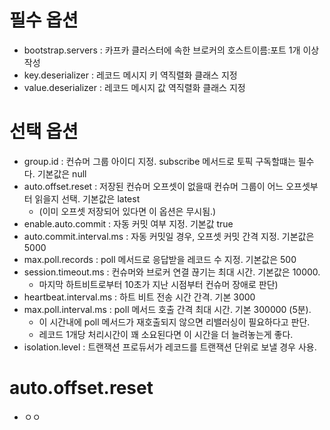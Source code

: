 # 필수 옵션
 * bootstrap.servers : 카프카 클러스터에 속한 브로커의 호스트이름:포트 1개 이상 작성
 * key.deserializer : 레코드 메시지 키 역직렬화 클래스 지정
 * value.deserializer : 레코드 메시지 값 역직렬화 클래스 지정


# 선택 옵션
 * group.id : 컨슈머 그룹 아이디 지정. subscribe 메서드로 토픽 구독할떄는 필수다. 기본값은 null
 * auto.offset.reset : 저장된 컨슈머 오프셋이 없을때 컨슈머 그룹이 어느 오프셋부터 읽을지 선택. 기본값은 latest
   * (이미 오프셋 저장되어 있다면 이 옵션은 무시됨.)
 * enable.auto.commit : 자동 커밋 여부 지정. 기본값 true
 * auto.commit.interval.ms : 자동 커밋일 경우, 오프셋 커밋 간격 지정. 기본값은 5000
 * max.poll.records : poll 메서드로 응답받을 레코드 수 지정. 기본값은 500
 * session.timeout.ms :  컨슈머와 브로커 연결 끊기는 최대 시간. 기본값은 10000.
   * 마지막 하트비트로부터 10초가 지난 시점부터 컨슈머 장애로 판단)
 * heartbeat.interval.ms : 하트 비트 전송 시간 간격. 기본 3000
 * max.poll.interval.ms : poll 메서드 호출 간격 최대 시간. 기본 300000 (5분).
   * 이 시간내에 poll 메서드가 재호출되지 않으면 리밸러싱이 필요하다고 판단.
   * 레코드 1개당 처리시간이 꽤 소요된다면 이 시간을 더 늘려놓는게 좋다. 
 * isolation.level : 트랜잭션 프로듀서가 레코드를 트랜잭션 단위로 보낼 경우 사용.


# auto.offset.reset
 * ㅇㅇ

